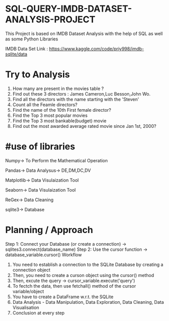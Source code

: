 # SQL-QUERY-IMDB-DATASET-ANALYSIS-PROJECT
This Project is based on IMDB Dataset Analysis with the help of SQL as well as some Python Libraries 

IMDB Data Set Link :
https://www.kaggle.com/code/priy998/imdb-sqlite/data


# Try to Analysis 
1. How many are present in the movies table ?
2. Find out these 3 directors : James Cameron,Luc Besson,John Wo.
3. Find all the directors with the name starting with the 'Steven'
4. Count all the Feamle directors?
5. Find the name of the 10th First female director?
6. Find the Top 3 most popular movies
7. Find the Top 3 most bankable(budget) movie
8. Find out the most awarded average rated movie since Jan 1st, 2000?

# #use of libraries

Numpy-> To Perform the Mathematical Operation

Pandas-> Data Analysus-> DE,DM,DC,DV

Matplotlib-> Data Visulaization Tool

Seaborn-> Data Visulaization Tool

ReGex-> Data Cleaning 

sqlite3-> Database 

# Planning / Approach 

 Step 1: Connect your Database (or create a connection) -> sqlites3.connect(database_name)
 Step 2: Use the cursor function -> database_variable.cursor()
 Workflow
 1. You need to establish a connection to the SQLite Database by creating a connection object
 2. Then, you need to create a curson object using the cursor() method
 3. Then, excute the query -> cursor_variable.execute('query')
 4. To fectch the data, then use fetchall() method of the cursor variable/object
 5. You have to create a DataFrame w.r.t. the SQLite
 6. Data Analysis - Data Manipulation, Data Exploration, Data Cleaning, Data Visualisation
 7. Conclusion at every step
